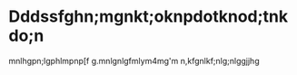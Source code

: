 # Dddssfghn;mgnkt;oknpdotknod;tnkdo;n
mnlhgpn;lgphlmpnp[f
g.mnlgnlgfmlym4mg'm
n,kfgnlkf;nlg;nlggjjhg
